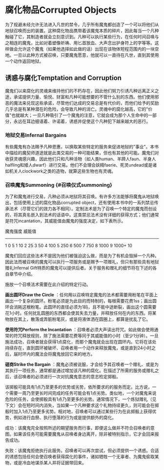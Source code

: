 # 腐化物品Corrupted Objects

为了规避未经允许无法进入凡世的禁令，几乎所有魔鬼都创造了一个可以将他们从地狱召唤而出的装置。这种腐化物品携带着该魔鬼本质的碎片，因此每当一个凡种触碰了它，其制造者就会立刻意识到。凡种可以执行某些行为，在任何时间召唤与之相连的魔鬼，比如对着塑像祈祷、用匕首放血、大声念出护身符上的字等等。这样做会允许这个魔鬼（如果他选择如此做的话）出现在该物体短程范围内的一块空地。一旦以此种方式被召唤，只要魔鬼愿意，他就可以一直待在凡世，直到其使用一个动作返回地狱。

## 诱惑与腐化Temptation and Corruption

魔鬼们以来腐化的灵魂来维持他们的不朽存在，因此他们努力引诱凡种远离正义之途，承诺提供力量、愉悦、财富和凡种可能想要的不管什么别的东西。他们使用邪恶的魔法来兑现这些承诺，尽管他们达成的交易总是有代价的，而他们给予的奖励几乎总是有某种潜在的危险，会导致凡种的消亡。灵魂中的腐化越高，它的"价值"也就越大；一旦凡种吸引了一个魔鬼的注意，它就会成为那个人生命中的一部分，永远在耳边细语着、许诺着，诱惑并促使这个凡种犯下越来越大的恶行。

### 地狱交易Infernal Bargains

有些魔鬼有办法赐予凡种恩惠，以换取某些特定的服务来促进地狱的"事业"。本书中描绘的魔契师道途就是此类交易的一种可能结果，但也有其他的可能。魔鬼们对收获灵魂感兴趣，因此他们只和凡种活物（如人类human、羊蹄人faun、半身人halfling和矮人dwarf）进行交易。他们不会理会妖精faerie、死灵undead或是诸如机关人clockwork之类的造物，就算这些生物也有灵魂。

### 召唤魔鬼Summoning {#召唤仪式summoning}

为了和魔鬼进行交易，凡种必须从地狱将其召唤。有许多方法能够将魔鬼从地狱唤出，包括使用上述的腐化物品corrupted
object，还有使用本书中的一系列禁忌传承法术（尽管它们的效力各不相同）。定制法术是为了召唤一个特定的魔鬼而创设的，将其真名嵌入到法术的话语中。这类禁忌法术没有详细的获得方式；他们通常是符咒incantation，其威能值由魔鬼的强度决定，如下表所示。

  魔鬼强度   威能值
  ---------- --------
  1          0
  5          1
  10         2
  25         3
  50         4
  100        5
  250        6
  500        7
  750        8
  1000       9
  1000+      10

魔鬼们回应这些法术不是因为他们被强迫这么做，而是为了有机会毁掉一个凡种。因此法而被召唤的魔鬼可以执行一项服务或是赐予一项赠礼，但只有那些具有地狱赠礼Infernal
Gift特质的魔鬼可以提供后者。关于服务和赠礼的细节将在下述的各自章节中介绍。

施放一个召唤法术需要在此介绍的特定行动。

**画出圆环Draw the Circle**
：任何用以召唤特定魔鬼的法术都需要用粉笔在平面上画出一个复杂的圆环。粉笔必须是为此目的而特制的，每根需要花费1ss；画出圆环会消耗这根粉笔。此圆环的直径必须为1码，且不能中途断裂，画出这个圆需要花1小时。任何扰乱圆圈的东西都会使其失去力量，并释放任何在内的东西。将某物放在其上，散落或弄脏粉笔灰，或是将液体洒在圆圈上，都算是扰乱了它。

**使用符咒Perform the Incantation**
：召唤者必须大声读出符咒。如此做会使用通常的符咒释放规则，除了施法需要花费等同于其威能值的小时（至少1分钟）。一旦施法成功，召唤者就会获得1点腐化，而那个魔鬼就会出现在圆环内。它将在该处持续存在，直到圆环被破坏、召唤者用一个动作来释放魔鬼，或是直到24小时之后，届时环内的魔法会将魔鬼放回它来的地方。

**磋商Strike the Bargain**
：魔鬼必须被说服，才会给予其召唤者一个赠礼、或是为其执行一项任务，通常都是通过增加该凡种的腐化。在描述了所需的服务或赠礼之后，该召唤者的必须进行一次对抗魔鬼意志的意志检定掷骰。

该掷骰可能具有1点乃至更多的优势或劣势，依所要求的的服务而定。比方说，一个需要一周乃至更长时间完成的任务可能会有1点劣势。类似地，一个对魔鬼来说危险的任务，会使掷骰具有1点乃至更多的劣势。通常情况下，一个炼狱赠礼（见下文）会在短时间内消失，当如果一个凡种要求这个礼物持续更久，则可能会在掷骰时加入1点乃至更多劣势。相对地，召唤者可以通过某些行为在此掷骰上获得优势，例如进行血祭、执行堕落的行为或是提供额外的腐化。

成功：该魔鬼完全按照所述的期望服务而行事，即便这么做并不符合召唤者的意图。如果该任务可能需要魔鬼从召唤者身边离开，除非被特别指示，它才会回来报告成功。

失败：该魔鬼拒绝执行此服务。召唤者可以再次尝试，但必须提供一个诱惑。合适的诱惑包括任何会使召唤者获得腐化的事件，诸如牺牲一个无辜者、为魔鬼偷取某物，或是冷血地谋杀某人并将证据带回来。
